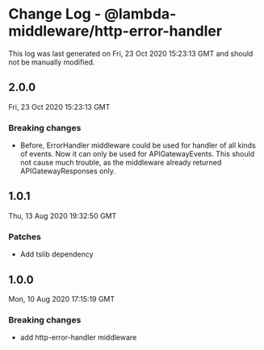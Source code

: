 # Change Log - @lambda-middleware/http-error-handler

This log was last generated on Fri, 23 Oct 2020 15:23:13 GMT and should not be manually modified.

## 2.0.0
Fri, 23 Oct 2020 15:23:13 GMT

### Breaking changes

- Before, ErrorHandler middleware could be used for handler of all kinds of events. Now it can only be used for APIGatewayEvents. This should not cause much trouble, as the middleware already returned APIGatewayResponses only.

## 1.0.1
Thu, 13 Aug 2020 19:32:50 GMT

### Patches

- Add tslib dependency

## 1.0.0
Mon, 10 Aug 2020 17:15:19 GMT

### Breaking changes

- add http-error-handler middleware

